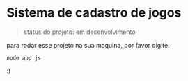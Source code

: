<h1>Sistema de cadastro de jogos</h1>

> status do projeto: em desenvolvimento
> 
para rodar esse projeto na sua maquina, por favor digite:

```
node app.js
```
:)
